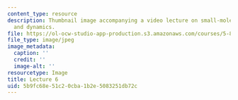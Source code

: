 ```yaml
---
content_type: resource
description: Thumbnail image accompanying a video lecture on small-molecule spectroscopy
  and dynamics.
file: https://ol-ocw-studio-app-production.s3.amazonaws.com/courses/5-80-small-molecule-spectroscopy-and-dynamics-fall-2008/5b9fc68e51c20cba1b2e5083251db72c_mit5_80f08lec6_th.jpg
file_type: image/jpeg
image_metadata:
  caption: ''
  credit: ''
  image-alt: ''
resourcetype: Image
title: Lecture 6
uid: 5b9fc68e-51c2-0cba-1b2e-5083251db72c
---
```

